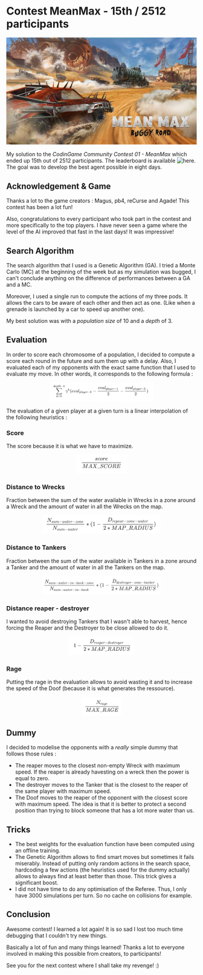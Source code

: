 # Contest MeanMax - 15th / 2512 participants

![Logo MeanMax](./imgs/mean_max_logo.jpg)

My solution to the *CodinGame Community Contest 01 - MeanMax* which ended up 15th out of 2512 participants. The leaderboard is available ![here](https://www.codingame.com/leaderboards/challenge/mean-max/global). The goal was to develop the best agent possible in eight days.

## Acknowledgement & Game

Thanks a lot to the game creators : Magus, pb4, reCurse and Agade! This contest has been a lot fun! 

Also, congratulations to every participant who took part in the contest and more specifically to the top players. I have never seen a game where the level of the AI improved that fast in the last days! It was impressive!

## Search Algorithm

The search algorithm that I used is a Genetic Algorithm (GA). I tried a Monte Carlo (MC) at the beginning of the week but as my simulation was bugged, I can't conclude anything on the difference of performances between a GA and a MC.

Moreover, I used a single run to compute the actions of my three pods. It allows the cars to be aware of each other and then act as one. (Like when a grenade is launched by a car to speed up another one). 

My best solution was with a *population size* of 10 and a *depth* of 3.

## Evaluation

In order to score each chromosome of a population, I decided to compute a score each round in the future and sum them up with a delay. Also, I evaluated each of my opponents with the exact same function that I used to evaluate my move. In other words, it corresponds to the following formula :

<p align="center">
  <img height=50 src="./imgs/eval.png">
</p>

The evaluation of a given player at a given turn is a linear interpolation of the following heuristics : 

### Score
The score because it is what we have to maximize.
<p align="center">
  <img height=50 src="./imgs/eval_score.png">
</p>

### Distance to Wrecks
Fraction between the sum of the water available in Wrecks in a zone around a Wreck and the amount of water in all the Wrecks on the map. 
<p align="center">
  <img height=50 src="./imgs/eval_reaper_water.png">
</p>

### Distance to Tankers
Fraction between the sum of the water available in Tankers in a zone around a Tanker and the amount of water in all the Tankers on the map. 
<p align="center">
  <img height=50 src="./imgs/eval_destroyer_tanker.png">
</p>

### Distance reaper - destroyer
I wanted to avoid destroying Tankers that I wasn't able to harvest, hence forcing the Reaper and the Destroyer to be close allowed to do it.
<p align="center">
  <img height=50 src="./imgs/eval_reaper_destroyer.png">
</p>

### Rage
Putting the rage in the evaluation allows to avoid wasting it and to increase the speed of the Doof (because it is what generates the ressource).
<p align="center">
  <img height=50 src="./imgs/eval_rage.png">
</p>

## Dummy

I decided to modelise the opponents with a *really* simple dummy that follows those rules : 
- The reaper moves to the closest non-empty Wreck with maximum speed. If the reaper is already havesting on a wreck then the power is equal to zero.
- The destroyer moves to the Tanker that is the closest to the reaper of the same player with maximum speed.
- The Doof moves to the reaper of the opponent with the closest score with maximum speed. The idea is that it is better to protect a second position than trying to block someone that has a lot more water than us.

## Tricks
- The best weights for the evaluation function have been computed using an offline training.
- The Genetic Algorithm allows to find smart moves but sometimes it fails miserably. Instead of putting only random actions in the search space, hardcoding a few actions (the heuristics used for the dummy actually) allows to always find at least better than those. This trick gives a significant boost.
- I did not have time to do any optimisation of the Referee. Thus, I only have 3000 simulations per turn. So no cache on collisions for example.

## Conclusion

Awesome contest! I learned a lot again! It is so sad I lost too much time debugging that I couldn't try new things.

Basically a lot of fun and many things learned! Thanks a lot to everyone involved in making this possible from creators, to participants!

See you for the next contest where I shall take my revenge! :) 

